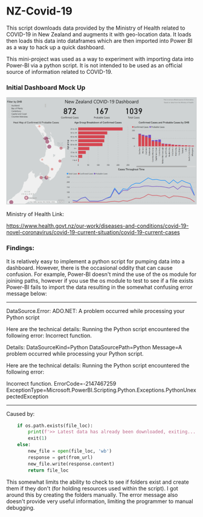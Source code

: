 # NZ-Covid-19

This script downloads data provided by the Ministry of Health related to COVID-19 in New Zealand and augments
it with geo-location data. It loads then loads this data into dataframes which are then imported into Power BI
as a way to hack up a quick dashboard.

This mini-project was used as a way to experiment with importing data into Power-BI via a python script. It is not
intended to be used as an official source of information related to COVID-19.


### Initial Dashboard Mock Up

![Dashboard Example](https://github.com/HarrisonEllerm/NZ-Covid-19/blob/master/Dashboard_Ex.PNG?raw=True)

Ministry of Health Link:

https://www.health.govt.nz/our-work/diseases-and-conditions/covid-19-novel-coronavirus/covid-19-current-situation/covid-19-current-cases

### Findings:

It is relatively easy to implement a python script for pumping data into a dashboard. However, there is the occasional
oddity that can cause confusion. For example, Power-BI doesn't mind the use of the os module for joining paths, however
if you use the os module to test to see if a file exists Power-BI fails to import the data resulting in the somewhat
confusing error message below:

___
DataSource.Error: ADO.NET: A problem occurred while processing your Python script

Here are the technical details:
Running the Python script encountered the following error:
Incorrect function.

Details:
    DataSourceKind=Python
    DataSourcePath=Python
    Message=A problem occurred while processing your Python script.

Here are the technical details:
    Running the Python script encountered the following error:

Incorrect function.
    ErrorCode=-2147467259
    ExceptionType=Microsoft.PowerBI.Scripting.Python.Exceptions.PythonUnexpectedException
___


Caused by:
```python
    if os.path.exists(file_loc):
        print(f'>> Latest data has already been downloaded, exiting...')
        exit(1)
    else:
        new_file = open(file_loc, 'wb')
        response = get(from_url)
        new_file.write(response.content)
        return file_loc
```
This somewhat limits the ability to check to see if folders exist and create them if they don't (for holding resources
used within the script). I got around this by creating the folders manually. The error message also doesn't provide
very useful information, limiting the programmer to manual debugging.

